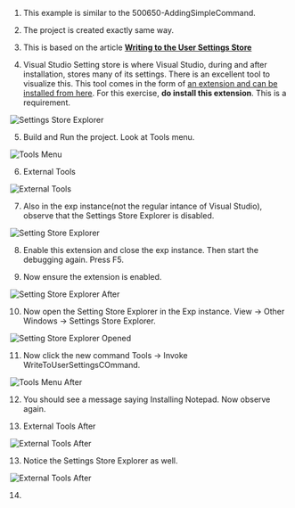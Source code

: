 

1. This example is similar to the 500650-AddingSimpleCommand. 

2. The project is created exactly same way.

3. This is based on the article [**Writing to the User Settings Store**](https://learn.microsoft.com/en-us/visualstudio/extensibility/writing-to-the-user-settings-store?view=vs-2022)

4. Visual Studio Setting store is where Visual Studio, during and after installation, stores many of its settings. There is an excellent tool to visualize this. This tool comes in the form of [an extension and can be installed from here](https://marketplace.visualstudio.com/items?itemName=PaulHarrington.SettingsStoreExplorerPreview). For this exercise, **do install this extension**. This is a requirement.

![Settings Store Explorer](./images/50SettingsStoreExplorer50.jpg)

5. Build and Run the project. Look at Tools menu.

![Tools Menu](./images/51ToolsMenu50.jpg)

6. External Tools

![External Tools](./images/52ExternalTools50.jpg)

7. Also in the exp instance(not the regular intance of Visual Studio), observe that the Settings Store Explorer is disabled.

![Setting Store Explorer](./images/52SettingStoreExplorerDisabled51.jpg)

8. Enable this extension and close the exp instance. Then start the debugging again. Press F5.

9. Now ensure the extension is enabled.

![Setting Store Explorer After](./images/52SettingStoreExplorerDisabled52After.jpg)

10. Now open the Setting Store Explorer in the Exp instance. View -> Other Windows -> Settings Store Explorer.

![Setting Store Explorer Opened](./images/52SettingStoreExplorer53.jpg)

11.  Now click the new command Tools -> Invoke WriteToUserSettingsCOmmand.  

![Tools Menu After](./images/53ToolsMenuAFter50.jpg)

12. You should see a message saying Installing Notepad. Now observe again.

12. External Tools After

![External Tools After](./images/54ExternalToolsAfter50.jpg)

13. Notice the Settings Store Explorer as well.

![External Tools After](./images/52SettingStoreExplorer53AfterRefresh.jpg)

14. 